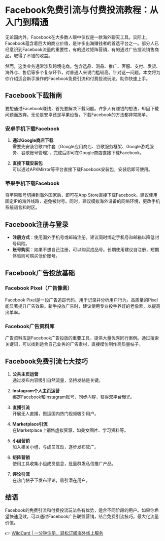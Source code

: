 # Facebook免费引流与付费投流教程：从入门到精通

无论国内外，Facebook在大多数人眼中仅仅是一款海外聊天工具。实际上，Facebook蕴含着巨大的商业价值，是许多出海赚钱者的首选平台之一。部分人已经意识到Facebook流量的重要性，有的通过矩阵营销，有的通过广告投流销售商品，取得了不错的收益。

然而，这类业务通常涉及跨境电商，包含选品、测品、推广、客服、支付、发货、海外仓、售后等多个复杂环节，对普通人来说门槛较高。针对这一问题，本文将为你介绍适合新手操作的Facebook免费引流和付费投流玩法，助你快速上手。

## Facebook下载指南

要想通过Facebook赚钱，首先要解决下载问题。许多人有赚钱的想法，却因下载问题而放弃。无论是安卓还是苹果设备，下载Facebook的方法都非常简单。

### 安卓手机下载Facebook

1. **通过Google商店下载**  
   需要先安装谷歌四件套（Google应用商店、谷歌服务框架、Google游戏服务、谷歌账号管理），完成后即可在Google商店直接下载Facebook。

2. **直接下载安装包**  
   可以通过APKMirror等平台直接下载Facebook安装包，安装后即可使用。

### 苹果手机下载Facebook

将苹果账号切换到海外国家后，即可在App Store直接下载Facebook。建议使用固定IP的海外线路，避免被封号。同时，建议模拟海外设备的网络环境，更改手机系统语言和时区。

## Facebook注册与登录

- **注册方式**：使用国外手机号或邮箱注册，建议同时绑定手机号和邮箱以降低封号风险。
- **账号购买**：如果不想自己注册，可以购买成品号。长期使用建议自注册，短期体验则可购买低价账号。

## Facebook广告投放基础

### Facebook Pixel（广告像素）

Facebook Pixel是一段广告追踪代码，用于记录并分析用户行为。高质量的Pixel能显著提升广告效果。新手投放广告时，建议使用专业投手养好的老像素，以提高出单率。

### Facebook广告资料库

广告资料库是Facebook广告投放的重要工具，提供大量优秀同行案例。通过搜索关键词，可以找到适合自己业务的广告素材，直接模仿制作高质量帖子。

## Facebook免费引流七大技巧

1. **公共主页运营**  
   通过发布内容吸引自然流量，坚持发帖是关键。
   
2. **Instagram个人主页运营**  
   绑定Facebook和Instagram账号，同步内容，获得双平台曝光。

3. **直播引流**  
   开展无人直播，搬运国内热门视频吸引用户。

4. **Marketplace引流**  
   在Marketplace上销售虚拟资源，如美女图片、学习资料等。

5. **小组营销**  
   加入相关小组，与成员互动，逐步发布软广。

6. **矩阵营销**  
   使用工具收集小组成员信息，批量群发私信推广产品。

7. **评论引流**  
   在热门帖子下发布评论，吸引潜在用户。

## 结语

Facebook的免费引流和付费投流玩法各有优势，适合不同阶段的用户。如果你希望快速见效，可以通过Facebook广告联盟营销，结合免费引流技巧，最大化流量价值。

👉 [WildCard | 一分钟注册，轻松订阅海外线上服务](https://bbtdd.com/WildCard)